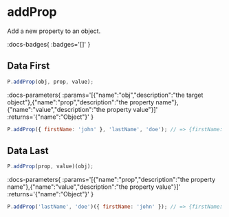 # addProp

Add a new property to an object.

:docs-badges{ :badges='[]' }


## Data First

```js [light]
P.addProp(obj, prop, value);
```

:docs-parameters{ :params='[{"name":"obj","description":"the target object"},{"name":"prop","description":"the property name"},{"name":"value","description":"the property value"}]' :returns='{"name":"Object"}' }

```js
P.addProp({ firstName: 'john' }, 'lastName', 'doe'); // => {firstName: 'john', lastName: 'doe'}
```

## Data Last

```js [light]
P.addProp(prop, value)(obj);
```

:docs-parameters{ :params='[{"name":"prop","description":"the property name"},{"name":"value","description":"the property value"}]' :returns='{"name":"Object"}' }

```js
P.addProp('lastName', 'doe')({ firstName: 'john' }); // => {firstName: 'john', lastName: 'doe'}
```